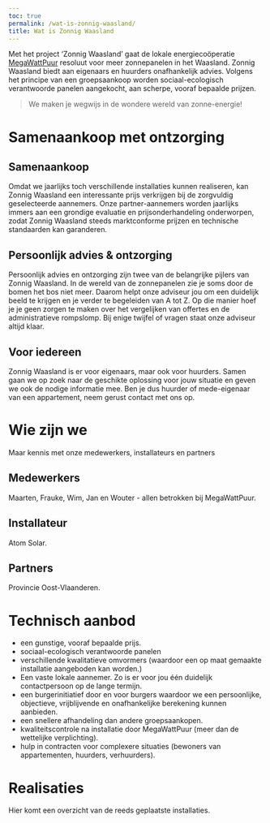 ```yaml
---
toc: true
permalink: /wat-is-zonnig-waasland/
title: Wat is Zonnig Waasland
---
```


Met het project ‘Zonnig Waasland’ gaat de lokale energiecoöperatie
[MegaWattPuur](https://www.megawattpuur.be)  resoluut voor meer zonnepanelen in
het Waasland. Zonnig Waasland  biedt aan eigenaars en huurders onafhankelijk
advies. Volgens het principe van een groepsaankoop worden sociaal-ecologisch
verantwoorde panelen aangekocht, aan scherpe, vooraf bepaalde prijzen.

> We maken je wegwijs in de wondere wereld van zonne-energie!


# Samenaankoop met ontzorging

## Samenaankoop

Omdat we jaarlijks toch verschillende installaties kunnen realiseren, kan
Zonnig Waasland een interessante prijs verkrijgen bij de zorgvuldig
geselecteerde aannemers. Onze partner-aannemers worden jaarlijks immers aan een
grondige evaluatie en prijsonderhandeling onderworpen, zodat Zonnig Waasland
steeds marktconforme prijzen en technische standaarden kan garanderen.


## Persoonlijk advies & ontzorging

Persoonlijk advies en ontzorging zijn twee van de belangrijke pijlers van
Zonnig Waasland. In de wereld van de zonnepanelen zie je soms door de bomen het bos
niet meer. Daarom helpt onze adviseur jou om een duidelijk beeld te krijgen en
je verder te begeleiden van A tot Z. Op die manier hoef je je geen zorgen te
maken over het vergelijken van offertes en de administratieve rompslomp. Bij
enige twijfel of vragen staat onze adviseur altijd klaar.


## Voor iedereen

Zonnig Waasland is er voor eigenaars, maar ook voor huurders. Samen gaan we op
zoek naar de geschikte oplossing voor jouw situatie en geven we ook de nodige
informatie mee. Ben je dus huurder of mede-eigenaar van een appartement, neem
gerust contact met ons op.


# Wie zijn we

Maar kennis met onze medewerkers, installateurs en partners

## Medewerkers

Maarten, Frauke, Wim, Jan en Wouter - allen betrokken bij MegaWattPuur.

## Installateur

Atom Solar.

## Partners

Provincie Oost-Vlaanderen.

# Technisch aanbod

* een gunstige, vooraf bepaalde prijs.
* sociaal-ecologisch verantwoorde panelen 
* verschillende kwalitatieve omvormers (waardoor een op maat gemaakte installatie aangeboden kan worden.)
* Een vaste lokale aannemer. Zo is er voor jou één duidelijk contactpersoon op de lange termijn.
* een burgerinitiatief door en voor burgers waardoor we een persoonlijke, objectieve, vrijblijvende en onafhankelijke berekening kunnen aanbieden.
* een snellere afhandeling dan andere groepsaankopen.
* kwaliteitscontrole na installatie door MegaWattPuur (meer dan de wettelijke verplichting).
* hulp in contracten voor complexere situaties (bewoners van appartementen, huurders, verhuurders).


# Realisaties

Hier komt een overzicht van de reeds geplaatste installaties.
